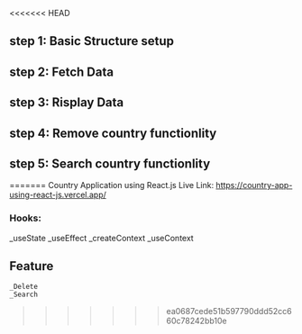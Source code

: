 <<<<<<< HEAD
## step 1: Basic Structure setup

## step 2: Fetch Data

## step 3: Risplay Data

## step 4: Remove country functionlity

## step 5: Search country functionlity
=======
Country Application using React.js
Live Link: https://country-app-using-react-js.vercel.app/

### Hooks:
  _useState
  _useEffect
  _createContext
  _useContext 

  ## Feature
    _Delete
    _Search
>>>>>>> ea0687cede51b597790ddd52cc660c78242bb10e
